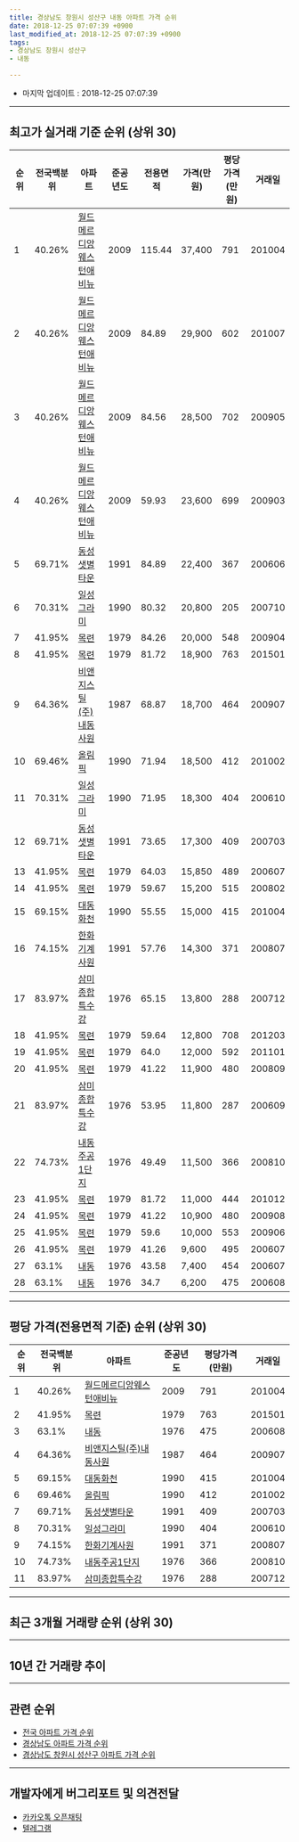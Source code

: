 ```yaml
---
title: 경상남도 창원시 성산구 내동 아파트 가격 순위
date: 2018-12-25 07:07:39 +0900
last_modified_at: 2018-12-25 07:07:39 +0900
tags:
- 경상남도 창원시 성산구
- 내동

---
```


* 마지막 업데이트 : 2018-12-25 07:07:39

---

## 최고가 실거래 기준 순위 (상위 30)


|순위|전국백분위|아파트|준공년도|전용면적|가격(만원)|평당가격(만원)|거래일|
|---|---|---|---|---|---|---|---|
|1|40.26%|[월드메르디앙웨스턴애비뉴](https://search.naver.com/search.naver?query=%EA%B2%BD%EC%83%81%EB%82%A8%EB%8F%84+%EC%B0%BD%EC%9B%90%EC%8B%9C+%EC%84%B1%EC%82%B0%EA%B5%AC+%EB%82%B4%EB%8F%99+%EC%9B%94%EB%93%9C%EB%A9%94%EB%A5%B4%EB%94%94%EC%95%99%EC%9B%A8%EC%8A%A4%ED%84%B4%EC%95%A0%EB%B9%84%EB%89%B4)|2009|115.44|37,400|791|201004|
|2|40.26%|[월드메르디앙웨스턴애비뉴](https://search.naver.com/search.naver?query=%EA%B2%BD%EC%83%81%EB%82%A8%EB%8F%84+%EC%B0%BD%EC%9B%90%EC%8B%9C+%EC%84%B1%EC%82%B0%EA%B5%AC+%EB%82%B4%EB%8F%99+%EC%9B%94%EB%93%9C%EB%A9%94%EB%A5%B4%EB%94%94%EC%95%99%EC%9B%A8%EC%8A%A4%ED%84%B4%EC%95%A0%EB%B9%84%EB%89%B4)|2009|84.89|29,900|602|201007|
|3|40.26%|[월드메르디앙웨스턴애비뉴](https://search.naver.com/search.naver?query=%EA%B2%BD%EC%83%81%EB%82%A8%EB%8F%84+%EC%B0%BD%EC%9B%90%EC%8B%9C+%EC%84%B1%EC%82%B0%EA%B5%AC+%EB%82%B4%EB%8F%99+%EC%9B%94%EB%93%9C%EB%A9%94%EB%A5%B4%EB%94%94%EC%95%99%EC%9B%A8%EC%8A%A4%ED%84%B4%EC%95%A0%EB%B9%84%EB%89%B4)|2009|84.56|28,500|702|200905|
|4|40.26%|[월드메르디앙웨스턴애비뉴](https://search.naver.com/search.naver?query=%EA%B2%BD%EC%83%81%EB%82%A8%EB%8F%84+%EC%B0%BD%EC%9B%90%EC%8B%9C+%EC%84%B1%EC%82%B0%EA%B5%AC+%EB%82%B4%EB%8F%99+%EC%9B%94%EB%93%9C%EB%A9%94%EB%A5%B4%EB%94%94%EC%95%99%EC%9B%A8%EC%8A%A4%ED%84%B4%EC%95%A0%EB%B9%84%EB%89%B4)|2009|59.93|23,600|699|200903|
|5|69.71%|[동성샛별타운](https://search.naver.com/search.naver?query=%EA%B2%BD%EC%83%81%EB%82%A8%EB%8F%84+%EC%B0%BD%EC%9B%90%EC%8B%9C+%EC%84%B1%EC%82%B0%EA%B5%AC+%EB%82%B4%EB%8F%99+%EB%8F%99%EC%84%B1%EC%83%9B%EB%B3%84%ED%83%80%EC%9A%B4)|1991|84.89|22,400|367|200606|
|6|70.31%|[일성그라미](https://search.naver.com/search.naver?query=%EA%B2%BD%EC%83%81%EB%82%A8%EB%8F%84+%EC%B0%BD%EC%9B%90%EC%8B%9C+%EC%84%B1%EC%82%B0%EA%B5%AC+%EB%82%B4%EB%8F%99+%EC%9D%BC%EC%84%B1%EA%B7%B8%EB%9D%BC%EB%AF%B8)|1990|80.32|20,800|205|200710|
|7|41.95%|[목련](https://search.naver.com/search.naver?query=%EA%B2%BD%EC%83%81%EB%82%A8%EB%8F%84+%EC%B0%BD%EC%9B%90%EC%8B%9C+%EC%84%B1%EC%82%B0%EA%B5%AC+%EB%82%B4%EB%8F%99+%EB%AA%A9%EB%A0%A8)|1979|84.26|20,000|548|200904|
|8|41.95%|[목련](https://search.naver.com/search.naver?query=%EA%B2%BD%EC%83%81%EB%82%A8%EB%8F%84+%EC%B0%BD%EC%9B%90%EC%8B%9C+%EC%84%B1%EC%82%B0%EA%B5%AC+%EB%82%B4%EB%8F%99+%EB%AA%A9%EB%A0%A8)|1979|81.72|18,900|763|201501|
|9|64.36%|[비앤지스틸(주)내동사원](https://search.naver.com/search.naver?query=%EA%B2%BD%EC%83%81%EB%82%A8%EB%8F%84+%EC%B0%BD%EC%9B%90%EC%8B%9C+%EC%84%B1%EC%82%B0%EA%B5%AC+%EB%82%B4%EB%8F%99+%EB%B9%84%EC%95%A4%EC%A7%80%EC%8A%A4%ED%8B%B8%28%EC%A3%BC%29%EB%82%B4%EB%8F%99%EC%82%AC%EC%9B%90)|1987|68.87|18,700|464|200907|
|10|69.46%|[올림픽](https://search.naver.com/search.naver?query=%EA%B2%BD%EC%83%81%EB%82%A8%EB%8F%84+%EC%B0%BD%EC%9B%90%EC%8B%9C+%EC%84%B1%EC%82%B0%EA%B5%AC+%EB%82%B4%EB%8F%99+%EC%98%AC%EB%A6%BC%ED%94%BD)|1990|71.94|18,500|412|201002|
|11|70.31%|[일성그라미](https://search.naver.com/search.naver?query=%EA%B2%BD%EC%83%81%EB%82%A8%EB%8F%84+%EC%B0%BD%EC%9B%90%EC%8B%9C+%EC%84%B1%EC%82%B0%EA%B5%AC+%EB%82%B4%EB%8F%99+%EC%9D%BC%EC%84%B1%EA%B7%B8%EB%9D%BC%EB%AF%B8)|1990|71.95|18,300|404|200610|
|12|69.71%|[동성샛별타운](https://search.naver.com/search.naver?query=%EA%B2%BD%EC%83%81%EB%82%A8%EB%8F%84+%EC%B0%BD%EC%9B%90%EC%8B%9C+%EC%84%B1%EC%82%B0%EA%B5%AC+%EB%82%B4%EB%8F%99+%EB%8F%99%EC%84%B1%EC%83%9B%EB%B3%84%ED%83%80%EC%9A%B4)|1991|73.65|17,300|409|200703|
|13|41.95%|[목련](https://search.naver.com/search.naver?query=%EA%B2%BD%EC%83%81%EB%82%A8%EB%8F%84+%EC%B0%BD%EC%9B%90%EC%8B%9C+%EC%84%B1%EC%82%B0%EA%B5%AC+%EB%82%B4%EB%8F%99+%EB%AA%A9%EB%A0%A8)|1979|64.03|15,850|489|200607|
|14|41.95%|[목련](https://search.naver.com/search.naver?query=%EA%B2%BD%EC%83%81%EB%82%A8%EB%8F%84+%EC%B0%BD%EC%9B%90%EC%8B%9C+%EC%84%B1%EC%82%B0%EA%B5%AC+%EB%82%B4%EB%8F%99+%EB%AA%A9%EB%A0%A8)|1979|59.67|15,200|515|200802|
|15|69.15%|[대동화천](https://search.naver.com/search.naver?query=%EA%B2%BD%EC%83%81%EB%82%A8%EB%8F%84+%EC%B0%BD%EC%9B%90%EC%8B%9C+%EC%84%B1%EC%82%B0%EA%B5%AC+%EB%82%B4%EB%8F%99+%EB%8C%80%EB%8F%99%ED%99%94%EC%B2%9C)|1990|55.55|15,000|415|201004|
|16|74.15%|[한화기계사원](https://search.naver.com/search.naver?query=%EA%B2%BD%EC%83%81%EB%82%A8%EB%8F%84+%EC%B0%BD%EC%9B%90%EC%8B%9C+%EC%84%B1%EC%82%B0%EA%B5%AC+%EB%82%B4%EB%8F%99+%ED%95%9C%ED%99%94%EA%B8%B0%EA%B3%84%EC%82%AC%EC%9B%90)|1991|57.76|14,300|371|200807|
|17|83.97%|[삼미종합특수강](https://search.naver.com/search.naver?query=%EA%B2%BD%EC%83%81%EB%82%A8%EB%8F%84+%EC%B0%BD%EC%9B%90%EC%8B%9C+%EC%84%B1%EC%82%B0%EA%B5%AC+%EB%82%B4%EB%8F%99+%EC%82%BC%EB%AF%B8%EC%A2%85%ED%95%A9%ED%8A%B9%EC%88%98%EA%B0%95)|1976|65.15|13,800|288|200712|
|18|41.95%|[목련](https://search.naver.com/search.naver?query=%EA%B2%BD%EC%83%81%EB%82%A8%EB%8F%84+%EC%B0%BD%EC%9B%90%EC%8B%9C+%EC%84%B1%EC%82%B0%EA%B5%AC+%EB%82%B4%EB%8F%99+%EB%AA%A9%EB%A0%A8)|1979|59.64|12,800|708|201203|
|19|41.95%|[목련](https://search.naver.com/search.naver?query=%EA%B2%BD%EC%83%81%EB%82%A8%EB%8F%84+%EC%B0%BD%EC%9B%90%EC%8B%9C+%EC%84%B1%EC%82%B0%EA%B5%AC+%EB%82%B4%EB%8F%99+%EB%AA%A9%EB%A0%A8)|1979|64.0|12,000|592|201101|
|20|41.95%|[목련](https://search.naver.com/search.naver?query=%EA%B2%BD%EC%83%81%EB%82%A8%EB%8F%84+%EC%B0%BD%EC%9B%90%EC%8B%9C+%EC%84%B1%EC%82%B0%EA%B5%AC+%EB%82%B4%EB%8F%99+%EB%AA%A9%EB%A0%A8)|1979|41.22|11,900|480|200809|
|21|83.97%|[삼미종합특수강](https://search.naver.com/search.naver?query=%EA%B2%BD%EC%83%81%EB%82%A8%EB%8F%84+%EC%B0%BD%EC%9B%90%EC%8B%9C+%EC%84%B1%EC%82%B0%EA%B5%AC+%EB%82%B4%EB%8F%99+%EC%82%BC%EB%AF%B8%EC%A2%85%ED%95%A9%ED%8A%B9%EC%88%98%EA%B0%95)|1976|53.95|11,800|287|200609|
|22|74.73%|[내동주공1단지](https://search.naver.com/search.naver?query=%EA%B2%BD%EC%83%81%EB%82%A8%EB%8F%84+%EC%B0%BD%EC%9B%90%EC%8B%9C+%EC%84%B1%EC%82%B0%EA%B5%AC+%EB%82%B4%EB%8F%99+%EB%82%B4%EB%8F%99%EC%A3%BC%EA%B3%B51%EB%8B%A8%EC%A7%80)|1976|49.49|11,500|366|200810|
|23|41.95%|[목련](https://search.naver.com/search.naver?query=%EA%B2%BD%EC%83%81%EB%82%A8%EB%8F%84+%EC%B0%BD%EC%9B%90%EC%8B%9C+%EC%84%B1%EC%82%B0%EA%B5%AC+%EB%82%B4%EB%8F%99+%EB%AA%A9%EB%A0%A8)|1979|81.72|11,000|444|201012|
|24|41.95%|[목련](https://search.naver.com/search.naver?query=%EA%B2%BD%EC%83%81%EB%82%A8%EB%8F%84+%EC%B0%BD%EC%9B%90%EC%8B%9C+%EC%84%B1%EC%82%B0%EA%B5%AC+%EB%82%B4%EB%8F%99+%EB%AA%A9%EB%A0%A8)|1979|41.22|10,900|480|200908|
|25|41.95%|[목련](https://search.naver.com/search.naver?query=%EA%B2%BD%EC%83%81%EB%82%A8%EB%8F%84+%EC%B0%BD%EC%9B%90%EC%8B%9C+%EC%84%B1%EC%82%B0%EA%B5%AC+%EB%82%B4%EB%8F%99+%EB%AA%A9%EB%A0%A8)|1979|59.6|10,000|553|200906|
|26|41.95%|[목련](https://search.naver.com/search.naver?query=%EA%B2%BD%EC%83%81%EB%82%A8%EB%8F%84+%EC%B0%BD%EC%9B%90%EC%8B%9C+%EC%84%B1%EC%82%B0%EA%B5%AC+%EB%82%B4%EB%8F%99+%EB%AA%A9%EB%A0%A8)|1979|41.26|9,600|495|200607|
|27|63.1%|[내동](https://search.naver.com/search.naver?query=%EA%B2%BD%EC%83%81%EB%82%A8%EB%8F%84+%EC%B0%BD%EC%9B%90%EC%8B%9C+%EC%84%B1%EC%82%B0%EA%B5%AC+%EB%82%B4%EB%8F%99+%EB%82%B4%EB%8F%99)|1976|43.58|7,400|454|200607|
|28|63.1%|[내동](https://search.naver.com/search.naver?query=%EA%B2%BD%EC%83%81%EB%82%A8%EB%8F%84+%EC%B0%BD%EC%9B%90%EC%8B%9C+%EC%84%B1%EC%82%B0%EA%B5%AC+%EB%82%B4%EB%8F%99+%EB%82%B4%EB%8F%99)|1976|34.7|6,200|475|200608|


---

## 평당 가격(전용면적 기준) 순위 (상위 30)


|순위|전국백분위|아파트|준공년도|평당가격(만원)|거래일|
|---|---|---|---|---|---|
|1|40.26%|[월드메르디앙웨스턴애비뉴](https://search.naver.com/search.naver?query=%EA%B2%BD%EC%83%81%EB%82%A8%EB%8F%84+%EC%B0%BD%EC%9B%90%EC%8B%9C+%EC%84%B1%EC%82%B0%EA%B5%AC+%EB%82%B4%EB%8F%99+%EC%9B%94%EB%93%9C%EB%A9%94%EB%A5%B4%EB%94%94%EC%95%99%EC%9B%A8%EC%8A%A4%ED%84%B4%EC%95%A0%EB%B9%84%EB%89%B4)|2009|791|201004|
|2|41.95%|[목련](https://search.naver.com/search.naver?query=%EA%B2%BD%EC%83%81%EB%82%A8%EB%8F%84+%EC%B0%BD%EC%9B%90%EC%8B%9C+%EC%84%B1%EC%82%B0%EA%B5%AC+%EB%82%B4%EB%8F%99+%EB%AA%A9%EB%A0%A8)|1979|763|201501|
|3|63.1%|[내동](https://search.naver.com/search.naver?query=%EA%B2%BD%EC%83%81%EB%82%A8%EB%8F%84+%EC%B0%BD%EC%9B%90%EC%8B%9C+%EC%84%B1%EC%82%B0%EA%B5%AC+%EB%82%B4%EB%8F%99+%EB%82%B4%EB%8F%99)|1976|475|200608|
|4|64.36%|[비앤지스틸(주)내동사원](https://search.naver.com/search.naver?query=%EA%B2%BD%EC%83%81%EB%82%A8%EB%8F%84+%EC%B0%BD%EC%9B%90%EC%8B%9C+%EC%84%B1%EC%82%B0%EA%B5%AC+%EB%82%B4%EB%8F%99+%EB%B9%84%EC%95%A4%EC%A7%80%EC%8A%A4%ED%8B%B8%28%EC%A3%BC%29%EB%82%B4%EB%8F%99%EC%82%AC%EC%9B%90)|1987|464|200907|
|5|69.15%|[대동화천](https://search.naver.com/search.naver?query=%EA%B2%BD%EC%83%81%EB%82%A8%EB%8F%84+%EC%B0%BD%EC%9B%90%EC%8B%9C+%EC%84%B1%EC%82%B0%EA%B5%AC+%EB%82%B4%EB%8F%99+%EB%8C%80%EB%8F%99%ED%99%94%EC%B2%9C)|1990|415|201004|
|6|69.46%|[올림픽](https://search.naver.com/search.naver?query=%EA%B2%BD%EC%83%81%EB%82%A8%EB%8F%84+%EC%B0%BD%EC%9B%90%EC%8B%9C+%EC%84%B1%EC%82%B0%EA%B5%AC+%EB%82%B4%EB%8F%99+%EC%98%AC%EB%A6%BC%ED%94%BD)|1990|412|201002|
|7|69.71%|[동성샛별타운](https://search.naver.com/search.naver?query=%EA%B2%BD%EC%83%81%EB%82%A8%EB%8F%84+%EC%B0%BD%EC%9B%90%EC%8B%9C+%EC%84%B1%EC%82%B0%EA%B5%AC+%EB%82%B4%EB%8F%99+%EB%8F%99%EC%84%B1%EC%83%9B%EB%B3%84%ED%83%80%EC%9A%B4)|1991|409|200703|
|8|70.31%|[일성그라미](https://search.naver.com/search.naver?query=%EA%B2%BD%EC%83%81%EB%82%A8%EB%8F%84+%EC%B0%BD%EC%9B%90%EC%8B%9C+%EC%84%B1%EC%82%B0%EA%B5%AC+%EB%82%B4%EB%8F%99+%EC%9D%BC%EC%84%B1%EA%B7%B8%EB%9D%BC%EB%AF%B8)|1990|404|200610|
|9|74.15%|[한화기계사원](https://search.naver.com/search.naver?query=%EA%B2%BD%EC%83%81%EB%82%A8%EB%8F%84+%EC%B0%BD%EC%9B%90%EC%8B%9C+%EC%84%B1%EC%82%B0%EA%B5%AC+%EB%82%B4%EB%8F%99+%ED%95%9C%ED%99%94%EA%B8%B0%EA%B3%84%EC%82%AC%EC%9B%90)|1991|371|200807|
|10|74.73%|[내동주공1단지](https://search.naver.com/search.naver?query=%EA%B2%BD%EC%83%81%EB%82%A8%EB%8F%84+%EC%B0%BD%EC%9B%90%EC%8B%9C+%EC%84%B1%EC%82%B0%EA%B5%AC+%EB%82%B4%EB%8F%99+%EB%82%B4%EB%8F%99%EC%A3%BC%EA%B3%B51%EB%8B%A8%EC%A7%80)|1976|366|200810|
|11|83.97%|[삼미종합특수강](https://search.naver.com/search.naver?query=%EA%B2%BD%EC%83%81%EB%82%A8%EB%8F%84+%EC%B0%BD%EC%9B%90%EC%8B%9C+%EC%84%B1%EC%82%B0%EA%B5%AC+%EB%82%B4%EB%8F%99+%EC%82%BC%EB%AF%B8%EC%A2%85%ED%95%A9%ED%8A%B9%EC%88%98%EA%B0%95)|1976|288|200712|


---

## 최근 3개월 거래량 순위 (상위 30)


<div style="width:100%;">
    <canvas id="deal_count_ranking" height="250"></canvas>
</div>


<script>
new Chart(document.getElementById("deal_count_ranking"), {
    type: 'horizontalBar',
    data: {
        labels: ['월드메르디앙웨스턴애비뉴', '일성그라미', '동성샛별타운'],
        datasets: [{
            label: '실거래 수',
            data: [4, 1, 1],
            borderColor: "rgba(255, 0, 128, 1)",
            backgroundColor: "rgba(255, 0, 128, 0.5)",
            fill: false,
        }]
    },
    options: {
        responsive: true,
        title: {
            display: true,
            text: '최근 3개월 거래량 순위'
        },
        tooltips: {
            mode: 'index',
            intersect: false,
            callbacks: {
                title: function(tooltipItems, data) {
                    return "실거래 수:";
                },
                label: function(tooltipItem, data) {
                    return data.labels[tooltipItem.index] + ": " + tooltipItem.xLabel;
                }
            }
        },
        hover: {
            mode: 'nearest',
            intersect: true
        },
        scales: {
            xAxes: [{
                display: true,
                scaleLabel: {
                    display: true,
                    labelString: '실거래 수'
                },
                ticks: {
                    suggestedMin: 0,
                }
            }],
            yAxes: [{
                display: true,
                ticks: {
                    autoSkip: false,
                    callback: function(value, index, values) {
                        if (value.length > 15)
                            return value.substr(0, 13) + "...";
                        else
                            return value;
                    }
                },
                scaleLabel: {
                    display: false,
                }
            }]
        }
    }
});

</script>


---

## 10년 간 거래량 추이


<div style="width:100%;">
    <canvas id="deal_progress" height="250"></canvas>
</div>

<script>
new Chart(document.getElementById("deal_progress"), {
    type: 'line',
    data: {
        labels: ['200812','200901','200902','200903','200904','200905','200906','200907','200908','200909','200910','200911','200912','201001','201002','201003','201004','201005','201006','201007','201008','201009','201010','201011','201012','201101','201102','201103','201104','201105','201106','201107','201108','201109','201110','201111','201112','201201','201202','201203','201204','201205','201206','201207','201208','201209','201210','201211','201212','201301','201302','201303','201304','201305','201306','201307','201308','201309','201310','201311','201312','201401','201402','201403','201404','201405','201406','201407','201408','201409','201410','201411','201412','201501','201502','201503','201504','201505','201506','201507','201508','201509','201510','201511','201512','201601','201602','201603','201604','201605','201606','201607','201608','201609','201610','201611','201612','201701','201702','201703','201704','201705','201706','201707','201708','201709','201710','201711','201712','201801','201802','201803','201804','201805','201806','201807','201808','201809','201810','201811','201812'],
        datasets: [{
            label: '실거래 수',
            pointRadius: 1,
            data: [0, 2, 2, 11, 9, 24, 9, 14, 13, 4, 8, 6, 2, 5, 3, 12, 15, 14, 13, 8, 7, 16, 15, 24, 22, 39, 22, 34, 18, 20, 10, 9, 15, 6, 7, 13, 7, 10, 9, 10, 9, 5, 6, 6, 2, 9, 4, 1, 2, 3, 4, 9, 5, 13, 11, 5, 6, 5, 11, 7, 2, 6, 13, 14, 11, 11, 9, 8, 17, 15, 24, 21, 13, 16, 10, 35, 18, 23, 13, 9, 9, 9, 15, 6, 7, 6, 4, 5, 3, 4, 1, 4, 8, 3, 4, 8, 5, 3, 5, 9, 8, 6, 3, 2, 2, 3, 3, 2, 4, 1, 2, 2, 2, 3, 3, 3, 1, 4, 6, 0, 0],
            borderColor: "rgba(255, 201, 14, 1)",
            backgroundColor: "rgba(255, 201, 14, 0.5)",
            fill: true,
        }]
    },
    options: {
        responsive: true,
        title: {
            display: true,
            text: '10년간 거래량 추이'
        },
        tooltips: {
            mode: 'index',
            intersect: false,
        },
        hover: {
            mode: 'nearest',
            intersect: true
        },
        scales: {
            xAxes: [{
                display: true,
                scaleLabel: {
                    display: true,
                    labelString: '년/월'
                }
            }],
            yAxes: [{
                display: true,
                ticks: {
                    suggestedMin: 0,
                },
                scaleLabel: {
                    display: true,
                    labelString: '실거래 수'
                }
            }]
        }
    }
});

</script>


---

## 관련 순위

- [전국 아파트 가격 순위](https://inasie.github.io/apt-ranking/전국)
- [경상남도 아파트 가격 순위](https://inasie.github.io/apt-ranking/경상남도)
- [경상남도 창원시 성산구 아파트 가격 순위](https://inasie.github.io/apt-ranking/경상남도-창원시-성산구)


---

## 개발자에게 버그리포트 및 의견전달

- [카카오톡 오픈채팅](https://open.kakao.com/o/gLJUAP4)
- [텔레그램](https://t.me/inasie)

